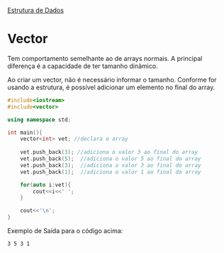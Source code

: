 [Estrutura de Dados]

# Vector

Tem comportamento semelhante ao de arrays normais. A principal diferença é a capacidade de ter tamanho dinâmico.

Ao criar um vector, não é necessário informar o tamanho. Conforme for usando a estrutura, é possível adicionar um elemento no final do array.

```cpp
#include<iostream>
#include<vector>

using namespace std;

int main(){
    vector<int> vet; //declara o array
    
    vet.push_back(3); //adiciona o valor 3 ao final do array
    vet.push_back(5);  //adiciona o valor 5 ao final do array
    vet.push_back(3);  //adiciona o valor 3 ao final do array
    vet.push_back(1);  //adiciona o valor 1 ao final do array

    for(auto i:vet){
        cout<<i<<' ';
    }

    cout<<'\n';
}

```
Exemplo de Saída para o código acima:
```
3 5 3 1
```


[Estrutura de Dados]: https://github.com/alexistoigo/lab/blob/master/Estrutura%20de%20Dados/main.md#estrutura-de-dados
